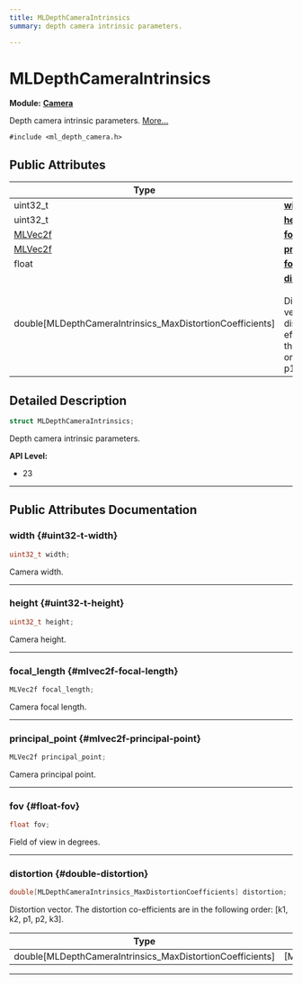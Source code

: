 ```yaml
---
title: MLDepthCameraIntrinsics
summary: depth camera intrinsic parameters. 

---
```


# MLDepthCameraIntrinsics

**Module:** **[Camera](/versioned_docs/version-22-Feb-2023/api-ref/api/Modules/group___camera/group___camera.md)**



Depth camera intrinsic parameters.  [More...](#detailed-description)


`#include <ml_depth_camera.h>`

## Public Attributes

| Type           | Name           |
| -------------- | -------------- |
| uint32_t | **[width](/versioned_docs/version-22-Feb-2023/api-ref/api/Modules/group___camera/struct_m_l_depth_camera_intrinsics.md#uint32-t-width)**  |
| uint32_t | **[height](/versioned_docs/version-22-Feb-2023/api-ref/api/Modules/group___camera/struct_m_l_depth_camera_intrinsics.md#uint32-t-height)**  |
| [MLVec2f](/versioned_docs/version-22-Feb-2023/api-ref/api/Modules/group___common/struct_m_l_vec2f.md) | **[focal_length](/versioned_docs/version-22-Feb-2023/api-ref/api/Modules/group___camera/struct_m_l_depth_camera_intrinsics.md#mlvec2f-focal-length)**  |
| [MLVec2f](/versioned_docs/version-22-Feb-2023/api-ref/api/Modules/group___common/struct_m_l_vec2f.md) | **[principal_point](/versioned_docs/version-22-Feb-2023/api-ref/api/Modules/group___camera/struct_m_l_depth_camera_intrinsics.md#mlvec2f-principal-point)**  |
| float | **[fov](/versioned_docs/version-22-Feb-2023/api-ref/api/Modules/group___camera/struct_m_l_depth_camera_intrinsics.md#float-fov)**  |
| double[MLDepthCameraIntrinsics_MaxDistortionCoefficients] | **[distortion](/versioned_docs/version-22-Feb-2023/api-ref/api/Modules/group___camera/struct_m_l_depth_camera_intrinsics.md#double-distortion)** <br></br>Distortion vector. The distortion co-efficients are in the following order: [k1, k2, p1, p2, k3].  |

## Detailed Description

```cpp
struct MLDepthCameraIntrinsics;
```

Depth camera intrinsic parameters. 




**API Level:**
  * 23 




-----------
## Public Attributes Documentation

### width {#uint32-t-width}

```cpp
uint32_t width;
```


Camera width. 





-----------

### height {#uint32-t-height}

```cpp
uint32_t height;
```


Camera height. 





-----------

### focal_length {#mlvec2f-focal-length}

```cpp
MLVec2f focal_length;
```


Camera focal length. 





-----------

### principal_point {#mlvec2f-principal-point}

```cpp
MLVec2f principal_point;
```


Camera principal point. 





-----------

### fov {#float-fov}

```cpp
float fov;
```


Field of view in degrees. 





-----------

### distortion {#double-distortion}

```cpp
double[MLDepthCameraIntrinsics_MaxDistortionCoefficients] distortion;
```

Distortion vector. The distortion co-efficients are in the following order: [k1, k2, p1, p2, k3]. 


| Type | Description |
|--|--|
| double[MLDepthCameraIntrinsics_MaxDistortionCoefficients] | [MLDepthCameraIntrinsics_MaxDistortionCoefficients] |






-----------



